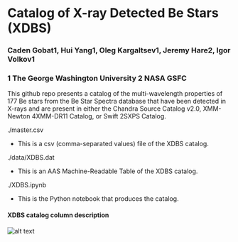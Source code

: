 # Catalog of X-ray Detected Be Stars (XDBS)

### Caden Gobat1, Hui Yang1, Oleg Kargaltsev1, Jeremy Hare2, Igor Volkov1
### 1 The George Washington University 2 NASA GSFC 

This github repo presents a catalog of the multi-wavelength properties of 177 Be stars from the Be Star Spectra database that have been detected in X-rays and are present in either the Chandra Source Catalog v2.0, XMM-Newton 4XMM-DR11 Catalog, or Swift 2SXPS Catalog. 

./master.csv 
- This is a csv (comma-separated values) file of the XDBS catalog. 

./data/XDBS.dat
- This is an AAS Machine-Readable Table of the XDBS catalog. 

./XDBS.ipynb
- This is the Python notebook that produces the catalog. 

#### XDBS catalog column description

![alt text](https://github.com/huiyang-astro/XDBS/blob/main/XDBS_column_description.png)

